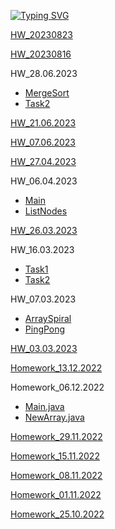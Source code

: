 <a href="https://git.io/typing-svg"><img src="https://readme-typing-svg.herokuapp.com?font=Fira+Code&weight=700&size=30&pause=1000&color=FFFFFF&width=435&lines=Homeworks_Algorithms" alt="Typing SVG" /></a>

[HW_20230823](https://github.com/ShumaW/Prof_Algorithms/tree/master/HW_20230823_a_repeat/src/main/java/org/example)

[HW_20230816](https://github.com/ShumaW/Prof_Algorithms/tree/master/HW_20230816_a_repeat/src/main/java/org/example)

HW_28.06.2023
- [MergeSort](https://github.com/ShumaW/Prof_Algorithms/blob/master/HW_20230628_a_repeat/src/MergeSort.java)
- [Task2](https://github.com/ShumaW/Prof_Algorithms/blob/master/HW_20230628_a_repeat/src/Task2.java)

[HW_21.06.2023](https://github.com/ShumaW/Prof_Algorithms/blob/master/HW_20230621_a_repeat/src/main/java/org/example/Main.java)

[HW_07.06.2023](https://github.com/ShumaW/Prof_Algorithms/blob/master/HW_20230607_a_repeat/src/Main.java)

[HW_27.04.2023](https://github.com/ShumaW/Prof_Algorithms/blob/master/HW_20230427_a/src/Main.java)

HW_06.04.2023
- [Main](https://github.com/ShumaW/Prof_Algorithms/blob/master/HW_20230406_a/src/Main.java)
- [ListNodes](https://github.com/ShumaW/Prof_Algorithms/blob/master/HW_20230406_a/src/ListNodes.java)

[HW_26.03.2023](https://github.com/ShumaW/Prof_Algorithms/blob/master/HW_20230323_a/src/main/java/Main.java)

HW_16.03.2023
- [Task1](https://github.com/ShumaW/Prof_Algorithms/blob/master/HW_20230316_a/src/main/java/taskl/MainTask1.java)
- [Task2](https://github.com/ShumaW/Prof_Algorithms/blob/master/HW_20230316_a/src/main/java/task2/MainTask2.java)

HW_07.03.2023

- [ArraySpiral](https://github.com/ShumaW/Prof_Algorithms/blob/master/HW_20230307_a/src/main/java/ArraySpiral/ArraySpiral.java)
- [PingPong](https://github.com/ShumaW/Prof_Algorithms/blob/master/HW_20230307_a/src/main/java/PingPong/PingPong.java)

[HW_03.03.2023](https://github.com/ShumaW/Prof_Algorithms/blob/master/HW_20230303_a/src/main/java/org/example/Main.java)

[Homework_13.12.2022](https://github.com/ShumaW/Prof_Algorithms/blob/master/Homework_20221213_a/src/Main.java)

Homework_06.12.2022

- [Main.java](https://github.com/ShumaW/Prof_Algorithms/blob/master/Homework_20221206_a/src/Main.java)
- [NewArray.java](https://github.com/ShumaW/Prof_Algorithms/blob/master/Homework_20221206_a/src/NewArray.java)

[Homework_29.11.2022](https://github.com/ShumaW/Prof_Algorithms/blob/master/Homework_20221129_a/src/Main.java)

[Homework_15.11.2022](https://github.com/ShumaW/Prof_Algorithms/blob/master/Homework_20221115_a/src/Main.java)

[Homework_08.11.2022](https://github.com/ShumaW/Prof_Algorithms/blob/master/Homework_20221108_a/src/Main.java)

[Homework_01.11.2022](https://github.com/ShumaW/Prof_Algorithms/blob/master/Homework_20221101_a/src/Main.java)

[Homework_25.10.2022](https://github.com/ShumaW/Prof_Algorithms/blob/master/Homework_20221025/src/Main.java)
